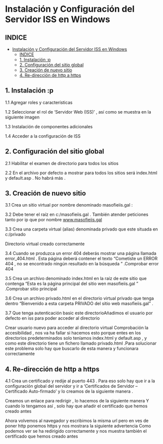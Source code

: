 # Instalación y Configuración del Servidor ISS en Windows 

## INDICE

- [Instalación y Configuración del Servidor ISS en Windows](#instalación-y-configuración-del-servidor-iss-en-windows)
  - [INDICE](#indice)
  - [1. Instalación :p](#1-instalación-p)
  - [2. Configuración del sitio global](#2-configuración-del-sitio-global)
  - [3. Creación de nuevo sitio](#3-creación-de-nuevo-sitio)
  - [4. Re-dirección de http a https](#4-re-dirección-de-http-a-https)


## 1. Instalación :p

1.1 Agregar roles y características 

1.2 Seleccionar el rol de ‘Servidor Web (ISS)’ , así como se muestra en la siguiente imagen

1.3 Instalación de componentes adicionales

1.4 Acceder a la configuración de ISS 


## 2. Configuración del sitio global


2.1 Habilitar el examen de directorio para todos los sitios 

2.2 En el archivo por defecto a mostrar para todos los sitios será index.html y default.asp . No habrá más .


## 3. Creación de nuevo sitio 


3.1 Crea un sitio virtual por nombre denominado masofieiis.gal :


3.2 Debe tener el raíz en c:/masofieiis.gal . También atender peticiones tanto por ip que por nombre www.masofieiis.gal

3.3 Crea una carpeta virtual (alias) denominada privado que este situada en c:/privado

Directorio virtual creado correctamente 



3.4 Cuando se produzca un error 404 deberás mostrar una página llamada error_404.html . Esta página deberá contener el texto “Cometiste un ERROR 404  , no se encontrado ningún resultado en la búsqueda ” .Comprobar error 404 


3.5 Crea un archivo denominado index.html en la raíz de este sitio que contenga “Esta es la página principal del sitio wen masofieiis.gal ” .Comprobar sitio principal


3.6 Crea un archivo privado.html en el directorio virtual privado que tenga dentro “Bienvenido a esta carpeta PRIVADO del sitio web masofieiis.gal” .

3.7 Que tenga autenticación basic este directorioAñadimos el usuario por defecto en iss para poder acceder al directorio 

Crear usuario nuevo para acceder al directorio virtual Comprobación la accesibilidad , nos va ha fallar si hacemos esto porque entes en los directorios predeterminados solo teníamos index.html y default.asp , y como este directorio tiene un fichero llamado privado.html .Para solucionar este problema solo hay que buscarlo de esta manera y funcionara correctamente 


## 4. Re-dirección de http a https 


4.1 Crea un certificado y redije al puerto 443 . Para eso solo hay que ir a la configuración global del servidor y ir a ‘Certificados de Servidor – Certificado Auto-firmado’ y lo creamos de la siguiente manera .


Creamos un enlace para redirigir , lo hacemos de la siguiente manera Y cuando lo tengamos así , solo hay que añadir el certificado que hemos creado antes 


Ahora volvemos al navegador y escribimos la misma url pero en ves de poner http ponemos https y nos mostrara la siguiente advertencia Como podemos ver se ha redirigido correctamente y nos muestra también el certificado que hemos creado antes 